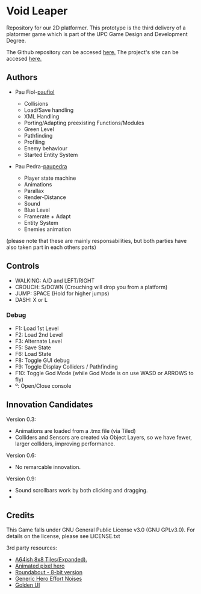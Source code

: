 # Void Leaper
Repository for our 2D platformer. This prototype is the third delivery of a platormer game which is part of the
UPC Game Design and Development Degree. 

The Github repository can be accesed [here.](https://github.com/paupedra/Videogame-Development/) 
The project's site can be accesed [here.](https://paupedra.github.io/Videogame-Development/)

## Authors
- Pau Fiol-[paufiol](https://github.com/paufiol/)
  - Collisions 
  - Load/Save handling 
  - XML Handling 
  - Porting/Adapting preexisting Functions/Modules 
  - Green Level
  - Pathfinding
  - Profiling
  - Enemy behaviour
  - Started Entity System

- Pau Pedra-[paupedra](https://github.com/paupedra/) 
  - Player state machine
  - Animations
  - Parallax
  - Render-Distance
  - Sound
  - Blue Level
  - Framerate + Adapt
  - Entity System
  - Enemies animation

(please note that these are mainly responsabilities, but both parties have also taken part in each others parts)

## Controls
- WALKING: A/D and LEFT/RIGHT
- CROUCH: S/DOWN (Crouching will drop you from a platform)
- JUMP: SPACE (Hold for higher jumps)
- DASH: X or L

### Debug
- F1: Load 1st Level
- F2: Load 2nd Level
- F3: Alternate Level
- F5: Save State
- F6: Load State
- F8: Toggle GUI debug
- F9: Toggle Display Colliders / Pathfinding
- F10: Toggle God Mode (while God Mode is on use WASD or ARROWS to fly)
- º: Open/Close console

## Innovation Candidates

Version 0.3:
- Animations are loaded from a .tmx file (via Tiled)
- Colliders and Sensors are created via Object Layers, so we have fewer, larger colliders, improving performance.

Version 0.6:
- No remarcable innovation.

Version 0.9:
- Sound scrollbars work by both clicking and dragging.
-  

## Credits
This Game falls under GNU General Public License v3.0 (GNU GPLv3.0). For details on the license, please see LICENSE.txt

3rd party resources:
  - [A64ish 8x8 Tiles(Expanded).](https://flashed.itch.io/a64ish)
  - [Animated pixel hero](https://rvros.itch.io/animated-pixel-hero)
  - [Roundabout - 8-bit version](https://www.youtube.com/watch?v=YmLTfeyffok)
  - [Generic Hero Effort Noises](https://opengameart.org/content/generic-hero-effort-noises)
  - [Golden UI](https://opengameart.org/content/golden-ui-bigger-than-ever-edition)
